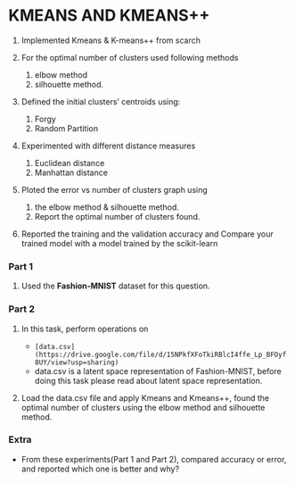 # KMEANS AND KMEANS++

1. Implemented Kmeans & K-means++ from scarch

2. For the optimal number of clusters used following methods
    1. elbow method
    2. silhouette method. 

3. Defined the initial clusters’ centroids using:
    1. Forgy
    2. Random Partition

4. Experimented with different distance measures
    1. Euclidean distance
    2. Manhattan distance

5. Ploted the error vs number of clusters graph using 
    1. the elbow method & silhouette method. 
    2. Report the optimal number of clusters found.

5. Reported the training and the validation accuracy and Compare your trained model with a model trained by the scikit-learn


### Part 1
1. Used the **Fashion-MNIST** dataset for this question.

### Part 2

1. In this task, perform operations on 
    - `[data.csv](https://drive.google.com/file/d/15NPkfXFoTkiRBlcI4ffe_Lp_BFOyf8UY/view?usp=sharing)`
    - data.csv is a  latent space representation of  Fashion-MNIST, before doing this task please read about latent space representation.

2. Load the data.csv file and apply Kmeans and Kmeans++, found the optimal number of clusters using the elbow method and silhouette method.

### Extra
- From these experiments(Part 1 and Part 2), compared accuracy or error, and reported which one is better and why?
 


